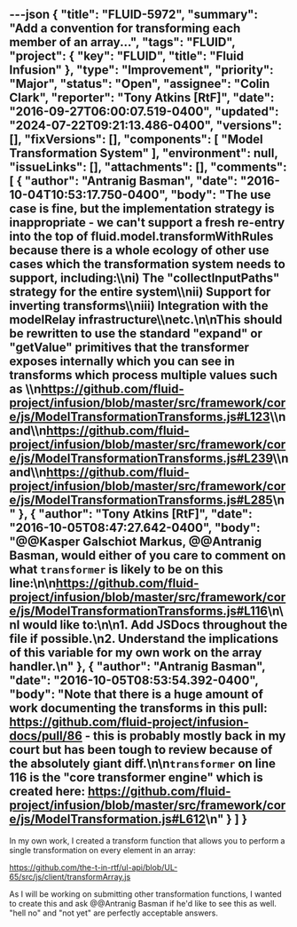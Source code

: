 ---json
{
  "title": "FLUID-5972",
  "summary": "Add a convention for transforming each member of an array...",
  "tags": "FLUID",
  "project": {
    "key": "FLUID",
    "title": "Fluid Infusion"
  },
  "type": "Improvement",
  "priority": "Major",
  "status": "Open",
  "assignee": "Colin Clark",
  "reporter": "Tony Atkins [RtF]",
  "date": "2016-09-27T06:00:07.519-0400",
  "updated": "2024-07-22T09:21:13.486-0400",
  "versions": [],
  "fixVersions": [],
  "components": [
    "Model Transformation System"
  ],
  "environment": null,
  "issueLinks": [],
  "attachments": [],
  "comments": [
    {
      "author": "Antranig Basman",
      "date": "2016-10-04T10:53:17.750-0400",
      "body": "The use case is fine, but the implementation strategy is inappropriate - we can't support a fresh re-entry into the top of fluid.model.transformWithRules because there is a whole ecology of other use cases which the transformation system needs to support, including:\\\ni) The \"collectInputPaths\" strategy for the entire system\\\nii) Support for inverting transforms\\\niii) Integration with the modelRelay infrastructure\\\netc.\n\nThis should be rewritten to use the standard \"expand\" or \"getValue\" primitives that the transformer exposes internally which you can see in transforms which process multiple values such as \\\n<https://github.com/fluid-project/infusion/blob/master/src/framework/core/js/ModelTransformationTransforms.js#L123>\\\nand\\\n<https://github.com/fluid-project/infusion/blob/master/src/framework/core/js/ModelTransformationTransforms.js#L239>\\\nand\\\n<https://github.com/fluid-project/infusion/blob/master/src/framework/core/js/ModelTransformationTransforms.js#L285>\n"
    },
    {
      "author": "Tony Atkins [RtF]",
      "date": "2016-10-05T08:47:27.642-0400",
      "body": "@@Kasper Galschiot Markus, @@Antranig Basman, would either of you care to comment on what `transformer` is likely to be on this line:\n\n<https://github.com/fluid-project/infusion/blob/master/src/framework/core/js/ModelTransformationTransforms.js#L116>\n\nI would like to:\n\n1. Add JSDocs throughout the file if possible.\n2. Understand the implications of this variable for my own work on the array handler.\n"
    },
    {
      "author": "Antranig Basman",
      "date": "2016-10-05T08:53:54.392-0400",
      "body": "Note that there is a huge amount of work documenting the transforms in this pull: <https://github.com/fluid-project/infusion-docs/pull/86> - this is probably mostly back in my court but has been tough to review because of the absolutely giant diff.\n\n`transformer` on line 116 is the \"core transformer engine\" which is created here: <https://github.com/fluid-project/infusion/blob/master/src/framework/core/js/ModelTransformation.js#L612>\n"
    }
  ]
}
---
In my own work, I created a transform function that allows you to perform a single transformation on every element in an array:

<https://github.com/the-t-in-rtf/ul-api/blob/UL-65/src/js/client/transformArray.js>

As I will be working on submitting other transformation functions, I wanted to create this and ask @@Antranig Basman if he'd like to see this as well.  "hell no" and "not yet" are perfectly acceptable answers.

        